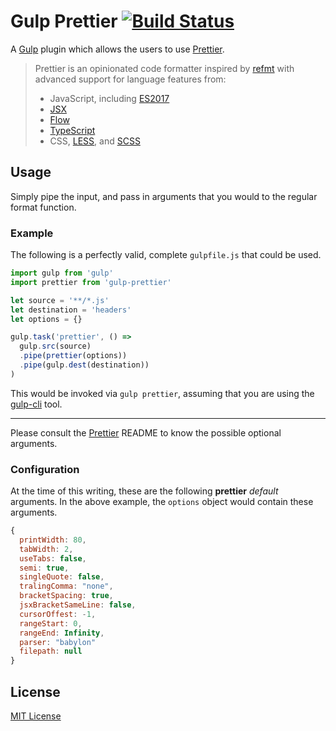 # Gulp Prettier [![Build Status](https://travis-ci.org/Announcement/gulp-prettier.svg?branch=master)](https://travis-ci.org/Announcement/gulp-prettier)

A [Gulp](http://gulpjs.com/) plugin which allows the users to use [Prettier](https://github.com/prettier/prettier).


> Prettier is an opinionated code formatter inspired by
[refmt](https://facebook.github.io/reason/tools.html) with advanced
support for language features from:
> * JavaScript, including [ES2017](https://github.com/tc39/proposals/blob/master/finished-proposals.md)
> * [JSX](https://facebook.github.io/jsx/)
> * [Flow](https://flow.org/)
> * [TypeScript](https://www.typescriptlang.org/)
> * CSS, [LESS](http://lesscss.org/), and [SCSS](http://sass-lang.com)


## Usage

Simply pipe the input, and pass in arguments that you would to the regular format function.

### Example

The following is a perfectly valid, complete `gulpfile.js` that could be used.

~~~ javascript
import gulp from 'gulp'
import prettier from 'gulp-prettier'

let source = '**/*.js'
let destination = 'headers'
let options = {}

gulp.task('prettier', () =>
  gulp.src(source)
  .pipe(prettier(options))
  .pipe(gulp.dest(destination))
)
~~~

This would be invoked via `gulp prettier`, assuming that you are using the [gulp-cli](https://github.com/gulpjs/gulp-cli) tool.

---

Please consult the [Prettier](https://github.com/prettier/prettier) README to know the possible optional arguments.

### Configuration

At the time of this writing, these are the following **prettier** *default* arguments.
In the above example, the `options` object would contain these arguments.

~~~ javascript
{
  printWidth: 80,
  tabWidth: 2,
  useTabs: false,
  semi: true,
  singleQuote: false,
  tralingComma: "none",
  bracketSpacing: true,
  jsxBracketSameLine: false,
  cursorOffest: -1,
  rangeStart: 0,
  rangeEnd: Infinity,
  parser: "babylon"
  filepath: null
}
~~~

## License

[MIT License](https://raw.githubusercontent.com/bhargavrpatel/gulp-prettier/master/LICENSE)
